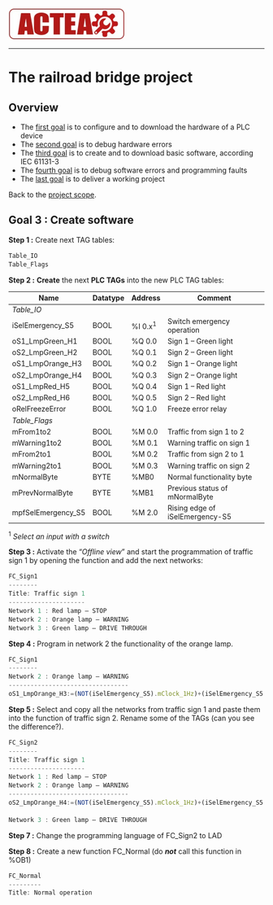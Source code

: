 
![ACTEA](../Logo_ACTEA_2.jpg)
_____________________________________
# The railroad bridge project
## Overview
-   The [first goal](Ex02/Subchapter04_01.md) is to configure and to download the hardware of a PLC device
-   The [second goal](Ex02/Subchapter04_02.md) is to debug hardware errors
-   The [third goal](Ex02/Subchapter04_03.md) is to create and to download basic software, according IEC 61131-3
-   The [fourth goal](Ex02/Subchapter04_04.md) is to debug software errors and programming faults
-   The [last goal](Ex02/Subchapter04_05.md) is to deliver a working project

Back to the [project scope](Ex02/Subchapter04.md).

## Goal 3 : Create software
**Step 1 :** Create next TAG tables:

```javascript
Table_IO
Table_Flags
```

**Step 2 :** **Create** the next **PLC TAGs** into the new PLC TAG tables:

| **Name**           | **Datatype** | **Address** | **Comment**                     |
|--------------------|--------------|-------------|---------------------------------|
| *Table_IO*         |              |             |                                 |
| iSelEmergency_S5   | BOOL         | %I 0.x<sup>1</sup>  | Switch emergency operation      |
| oS1_LmpGreen_H1    | BOOL         | %Q 0.0      | Sign 1 – Green light            |
| oS2_LmpGreen_H2    | BOOL         | %Q 0.1      | Sign 2 – Green light            |
| oS1_LmpOrange_H3   | BOOL         | %Q 0.2      | Sign 1 – Orange light           |
| oS2_LmpOrange_H4   | BOOL         | %Q 0.3      | Sign 2 – Orange light           |
| oS1_LmpRed_H5      | BOOL         | %Q 0.4      | Sign 1 – Red light              |
| oS2_LmpRed_H6      | BOOL         | %Q 0.5      | Sign 2 – Red light              |
| oRelFreezeError    | BOOL         | %Q 1.0       | Freeze error relay              |
| *Table_Flags*      |              |             |                                 |
| mFrom1to2          | BOOL         | %M 0.0      | Traffic from sign 1 to 2        |
| mWarning1to2       | BOOL         | %M 0.1      | Warning traffic on sign 1       |
| mFrom2to1          | BOOL         | %M 0.2      | Traffic from sign 2 to 1        |
| mWarning2to1       | BOOL         | %M 0.3      | Warning traffic on sign 2       |
| mNormalByte        | BYTE         | %MB0        | Normal functionality byte       |
| mPrevNormalByte    | BYTE         | %MB1        | Previous status of mNormalByte  |
| mpfSelEmergency_S5 | BOOL         | %M 2.0      | Rising edge of iSelEmergency-S5 |

<sup>1</sup> *Select an input with a switch*

**Step 3 :** Activate the “*Offline view*” and start the programmation of traffic sign 1 by opening the function and add the next networks:

```javascript
FC_Sign1
--------
Title: Traffic sign 1
---------------------
Network 1 : Red lamp – STOP
Network 2 : Orange lamp – WARNING
Network 3 : Green lamp – DRIVE THROUGH
```

**Step 4 :** Program in network 2 the functionality of the orange lamp.

```javascript
FC_Sign1
--------
Network 2 : Orange lamp – WARNING
---------------------------------
oS1_LmpOrange_H3:=(NOT(iSelEmergency_S5).mClock_1Hz)+(iSelEmergency_S5.mWarning1to2)
```
**Step 5 :** Select and copy all the networks from traffic sign 1 and paste them into the function of traffic sign 2. Rename some of the TAGs (can you see the difference?).

```javascript
FC_Sign2
--------
Title: Traffic sign 1
---------------------
Network 1 : Red lamp – STOP
Network 2 : Orange lamp – WARNING
---------------------------------
oS2_LmpOrange_H4:=(NOT(iSelEmergency_S5).mClock_1Hz)+(iSelEmergency_S5.mWarning2to1)

Network 3 : Green lamp – DRIVE THROUGH
```

**Step 7 :** Change the programming language of FC_Sign2 to LAD

**Step 8 :** Create a new function FC_Normal (do *__not__* call this function in %OB1)

```javascript
FC_Normal
---------
Title: Normal operation
```
